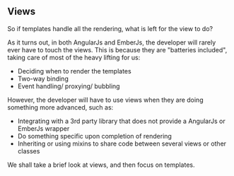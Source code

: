 ## Views

So if templates handle all the rendering, what is left for the view to do?

As it turns out, in both AngularJs and EmberJs,
the developer will rarely ever have to touch the views.
This is because they are "batteries included",
taking care of most of the heavy lifting for us:

- Deciding when to render the templates
- Two-way binding
- Event handling/ proxying/ bubbling

However, the developer will have to use views when they are doing something
more advanced, such as:

- Integrating with a 3rd party library that does not provide a AngularJs or EmberJs wrapper
- Do something specific upon completion of rendering
- Inheriting or using mixins to share code between several views or other classes

We shall take a brief look at views, and then focus on templates.
